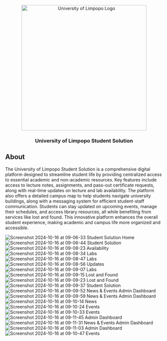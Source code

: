 
<p align="center">
        <img src="https://github.com/user-attachments/assets/412b6527-3cff-438e-8bdb-8ff2434b34e2" width="400" alt="University of Limpopo Logo">
        <h3 align="center">University of Limpopo Student Solution</h3>
    
</p>


## About 

The University of Limpopo Student Solution is a comprehensive digital platform designed to streamline student life by providing centralized access to essential academic and non-academic resources. Key features include access to lecture notes, assignments, and pass-out certificate requests, along with real-time updates on lecture and lab availability. The platform also offers a detailed campus map to help students navigate university buildings, along with a messaging system for efficient student-staff communication. Students can stay updated on upcoming events, manage their schedules, and access library resources, all while benefiting from services like lost and found. This innovative platform enhances the overall student experience, making academic and campus life more organized and accessible.

<img src="https://github.com/user-attachments/assets/fd21adff-3b10-4446-b909-964fe0beec24" alt="Screenshot 2024-10-16 at 09-06-33 Student Solution Home">
<img src="https://github.com/user-attachments/assets/c004c25b-237f-433e-804e-670b8fcbace2" alt="Screenshot 2024-10-16 at 09-06-44 Student Solution">
<img src="https://github.com/user-attachments/assets/6c799195-7f1f-45ed-82a3-f505d2bee525" alt="Screenshot 2024-10-16 at 09-08-23 Availability">
<img src="https://github.com/user-attachments/assets/0e1e1aaf-480b-4b0b-9353-8ac48eae4e8f" alt="Screenshot 2024-10-16 at 09-08-34 Labs">
<img src="https://github.com/user-attachments/assets/62c7583d-358c-4b5a-8de9-41c98902b6a9" alt="Screenshot 2024-10-16 at 09-08-47 Labs">
<img src="https://github.com/user-attachments/assets/da99599a-1ec1-4f41-86c4-24a19faaeb2b" alt="Screenshot 2024-10-16 at 09-08-56 Updates">
<img src="https://github.com/user-attachments/assets/8dedab79-bf62-44a9-963a-7bd978094b5f" alt="Screenshot 2024-10-16 at 09-09-07 Labs">
<img src="https://github.com/user-attachments/assets/1a7b95ba-fbe5-4c3b-95ca-0049c638c3b6" alt="Screenshot 2024-10-16 at 09-09-15 Lost and Found">
<img src="https://github.com/user-attachments/assets/b9420f08-5fad-4665-a234-6fe354f41ce0" alt="Screenshot 2024-10-16 at 09-09-23 Lost and Found">
<img src="https://github.com/user-attachments/assets/761fe37d-f18a-4137-8c98-1ca0a597d381" alt="Screenshot 2024-10-16 at 09-09-37 Student Solution">
<img src="https://github.com/user-attachments/assets/88fe1dc0-af53-47d1-9319-a22ecae30fa7" alt="Screenshot 2024-10-16 at 09-09-52 News & Events Admin Dashboard">
<img src="https://github.com/user-attachments/assets/d1e57295-dd29-440b-982b-bcd9ae2ad821" alt="Screenshot 2024-10-16 at 09-09-59 News & Events Admin Dashboard">
<img src="https://github.com/user-attachments/assets/b512ce0d-0c2e-4196-9dd9-173c2e3abf15" alt="Screenshot 2024-10-16 at 09-10-14 News">
<img src="https://github.com/user-attachments/assets/c8e8b10e-1bb9-4ed2-8fd7-f5f5e7bf5976" alt="Screenshot 2024-10-16 at 09-10-24 Events">
<img src="https://github.com/user-attachments/assets/bcccc5a8-d0b5-42a8-9808-ec3b3990a385" alt="Screenshot 2024-10-16 at 09-10-33 Events">
<img src="https://github.com/user-attachments/assets/66c4c3ff-de80-4e44-8e22-870ce4d9f953" alt="Screenshot 2024-10-16 at 09-11-45 Admin Dashboard">
<img src="https://github.com/user-attachments/assets/bfc48952-0e40-446f-9a8c-f446fdadcd94" alt="Screenshot 2024-10-16 at 09-11-31 News & Events Admin Dashboard">
<img src="https://github.com/user-attachments/assets/a21a5ed6-6d0f-456a-9ef8-891fa52bc1ee" alt="Screenshot 2024-10-16 at 09-11-03 Admin Dashboard">
<img src="https://github.com/user-attachments/assets/7136885a-772b-4799-ab06-17b19e60838c" alt="Screenshot 2024-10-16 at 09-10-47 Events">

